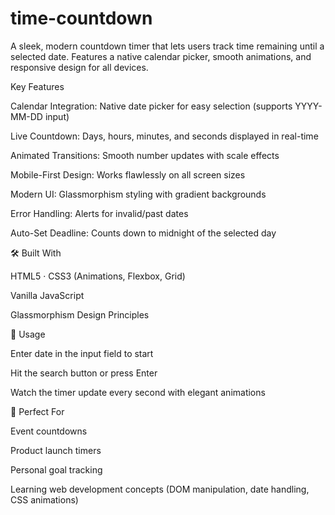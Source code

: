 # time-countdown

A sleek, modern countdown timer that lets users track time remaining until a selected date. Features a native calendar picker, smooth animations, and responsive design for all devices.

 Key Features

Calendar Integration: Native date picker for easy selection (supports YYYY-MM-DD input)

Live Countdown: Days, hours, minutes, and seconds displayed in real-time

Animated Transitions: Smooth number updates with scale effects

Mobile-First Design: Works flawlessly on all screen sizes

Modern UI: Glassmorphism styling with gradient backgrounds

Error Handling: Alerts for invalid/past dates

Auto-Set Deadline: Counts down to midnight of the selected day

🛠️ Built With

HTML5 · CSS3 (Animations, Flexbox, Grid)

Vanilla JavaScript

Glassmorphism Design Principles

🚀 Usage

Enter date in the input field to start

Hit the search button or press Enter

Watch the timer update every second with elegant animations

📌 Perfect For

Event countdowns

Product launch timers

Personal goal tracking

Learning web development concepts (DOM manipulation, date handling, CSS animations)
